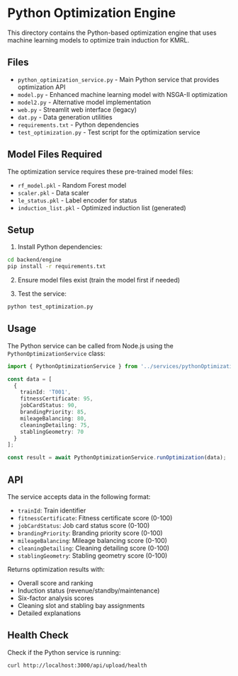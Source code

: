 # Python Optimization Engine

This directory contains the Python-based optimization engine that uses machine learning models to optimize train induction for KMRL.

## Files

- `python_optimization_service.py` - Main Python service that provides optimization API
- `model.py` - Enhanced machine learning model with NSGA-II optimization
- `model2.py` - Alternative model implementation
- `web.py` - Streamlit web interface (legacy)
- `dat.py` - Data generation utilities
- `requirements.txt` - Python dependencies
- `test_optimization.py` - Test script for the optimization service

## Model Files Required

The optimization service requires these pre-trained model files:
- `rf_model.pkl` - Random Forest model
- `scaler.pkl` - Data scaler
- `le_status.pkl` - Label encoder for status
- `induction_list.pkl` - Optimized induction list (generated)

## Setup

1. Install Python dependencies:
```bash
cd backend/engine
pip install -r requirements.txt
```

2. Ensure model files exist (train the model first if needed)

3. Test the service:
```bash
python test_optimization.py
```

## Usage

The Python service can be called from Node.js using the `PythonOptimizationService` class:

```typescript
import { PythonOptimizationService } from '../services/pythonOptimizationService';

const data = [
  {
    trainId: 'T001',
    fitnessCertificate: 95,
    jobCardStatus: 90,
    brandingPriority: 85,
    mileageBalancing: 80,
    cleaningDetailing: 75,
    stablingGeometry: 70
  }
];

const result = await PythonOptimizationService.runOptimization(data);
```

## API

The service accepts data in the following format:
- `trainId`: Train identifier
- `fitnessCertificate`: Fitness certificate score (0-100)
- `jobCardStatus`: Job card status score (0-100)
- `brandingPriority`: Branding priority score (0-100)
- `mileageBalancing`: Mileage balancing score (0-100)
- `cleaningDetailing`: Cleaning detailing score (0-100)
- `stablingGeometry`: Stabling geometry score (0-100)

Returns optimization results with:
- Overall score and ranking
- Induction status (revenue/standby/maintenance)
- Six-factor analysis scores
- Cleaning slot and stabling bay assignments
- Detailed explanations

## Health Check

Check if the Python service is running:
```bash
curl http://localhost:3000/api/upload/health
```

